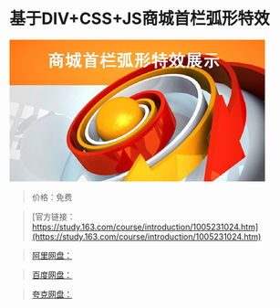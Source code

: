# 基于DIV+CSS+JS商城首栏弧形特效

![img](../../../assets/study163/free/9441610e-2ddf-4591-b734-0653ba86d0fe.jpg)

> 价格：免费

> [官方链接：https://study.163.com/course/introduction/1005231024.htm](https://study.163.com/course/introduction/1005231024.htm)

> [阿里网盘：]()

> [百度网盘：]()

> [夸克网盘：]()
